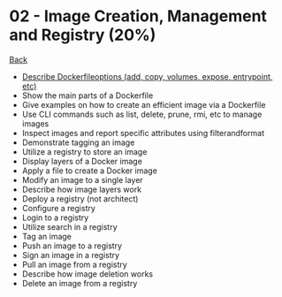 # 02 - Image Creation, Management and Registry (20%)

[Back](../ReadMe.md)

+ [Describe ​​Dockerfile ​​options​​ (add, copy, volumes, expose, entrypoint, etc)](./describe-dockerfile-options.md)
+ Show​ ​the ​​main ​​parts ​​of ​​a ​​Dockerfile
+ Give​ ​examples​ ​on ​​how ​​to ​​create an efficient image via a Dockerfile
+ Use ​​CLI ​​commands ​​such ​​as ​​list, ​​delete, ​​prune,​ ​rmi,​​ etc ​​to ​​manage ​​images
+ Inspect ​​images ​​and ​​report​​ specific​​ attributes ​​using ​​filter​​and ​​format
+ Demonstrate​​ tagging ​​an ​​image
+ Utilize​​ a ​​registry ​​to ​​store​ ​an ​​image
+ Display​​ layers​ ​of ​a​ ​Docker ​​image
+ Apply​ ​a ​​file ​​to ​​create ​​a ​​Docker ​​image
+ Modify​​ an ​​image ​​to ​​a ​​single ​​layer
+ Describe​ ​how ​​image​​ layers​​ work
+ Deploy​​ a ​​registry​ ​(not ​​architect)
+ Configure​​ a ​​registry
+ Log​​in to ​​a ​​registry
+ Utilize​​ search​ ​in ​​a ​​registry
+ Tag​ ​an ​​image
+ Push ​​an ​​image ​​to ​​a ​​registry
+ Sign​ ​an ​​image ​​in ​​a ​​registry
+ Pull​​ an ​​image ​​from ​​a ​​registry
+ Describe ​​how ​​image ​​deletion​ ​works
+ Delete ​​an ​​image​​ from ​​a ​​registry
